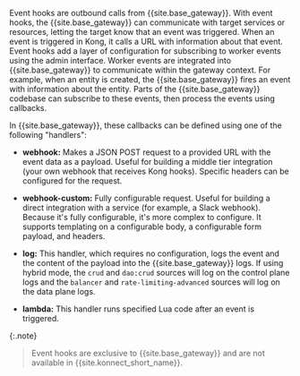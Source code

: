 <!-- Event hooks introduction is used in both the reference.md and examples.md files.  -->

Event hooks are outbound calls from {{site.base_gateway}}. With event hooks, the {{site.base_gateway}} can
communicate with target services or resources, letting the target know that an event was
triggered. When an event is triggered in Kong, it calls a URL with information about that
event. Event hooks add a layer of configuration for subscribing to worker events using the
admin interface. Worker events are integrated into {{site.base_gateway}} to communicate within the gateway context.
For example, when an entity is created, the {{site.base_gateway}} fires an event with information about the entity. Parts
of the {{site.base_gateway}} codebase can subscribe to these events, then process the events using callbacks.

In {{site.base_gateway}}, these callbacks can be defined using one of the following "handlers":

- **webhook:** Makes a JSON POST request to a provided URL with the event data as a payload.
  Useful for building a middle tier integration (your own webhook that receives Kong hooks).
  Specific headers can be configured for the request.

- **webhook-custom:** Fully configurable request. Useful for building a direct integration
  with a service (for example, a Slack webhook). Because it's fully configurable, it's
  more complex to configure. It supports templating on a configurable body, a configurable
  form payload, and headers.

- **log:** This handler, which requires no configuration, logs the event and the
  content of the payload into the {{site.base_gateway}} logs. If using hybrid mode, the `crud` and
  `dao:crud` sources will log on the control plane logs and the `balancer` and
  `rate-limiting-advanced` sources will log on the data plane logs.

- **lambda:** This handler runs specified Lua code after an event is triggered.

{:.note}
> Event hooks are exclusive to {{site.base_gateway}} and are not available in {{site.konnect_short_name}}.
